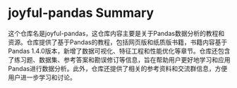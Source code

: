 # joyful-pandas Summary

这个仓库名是joyful-pandas，这仓库内容主要是关于Pandas数据分析的教程和资源。仓库提供了基于Pandas的教程，包括网页版和纸质版书籍，书籍内容基于Pandas 1.4.0版本，新增了数据可视化、特征工程和性能优化等章节。仓库还包含了练习题、数据集、参考答案和勘误修订等信息，旨在帮助用户更好地学习和应用Pandas进行数据分析。此外，仓库还提供了相关的参考资料和交流群信息，方便用户进一步学习和讨论。